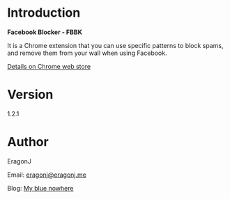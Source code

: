 Introduction
============

**Facebook Blocker - FBBK** 

It is a Chrome extension that you can use specific patterns to block spams, and remove them from your wall when using Facebook.

[Details on Chrome web store](https://chrome.google.com/webstore/detail/ieohahnnccniajelojoanhpfppgincod)

Version
=======

1.2.1

Author
======

EragonJ

Email: eragonj@eragonj.me

Blog: [My blue nowhere](http://eragonj.me)
